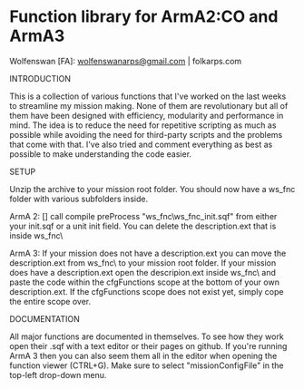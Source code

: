 Function library for ArmA2:CO and ArmA3
==
Wolfenswan [FA]: wolfenswanarps@gmail.com | folkarps.com

INTRODUCTION

This is a collection of various functions that I've worked on the last weeks to streamline my mission making. 
None of them are revolutionary but all of them have been designed with efficiency, modularity and performance in mind. 
The idea is to reduce the need for repetitive scripting as much as possible while avoiding the need for third-party scripts and the problems that come with that. 
I've also tried and comment everything as best as possible to make understanding the code easier.



SETUP

Unzip the archive to your mission root folder. You should now have a ws_fnc folder with various subfolders inside.

ArmA 2:
[] call compile preProcess "ws_fnc\ws_fnc_init.sqf" from either your init.sqf or a unit init field.
You can delete the description.ext that is inside ws_fnc\

ArmA 3:
If your mission does not have a description.ext you can move the description.ext from ws_fnc\ to your mission root folder.
If your mission does have a description.ext open the descripion.ext inside ws_fnc\ and paste the code within the cfgFunctions scope at the bottom of your own description.ext. If the cfgFunctions scope does not exist yet, simply cope the entire scope over.



DOCUMENTATION

All major functions are documented in themselves. To see how they work open their .sqf with a text editor or their pages on github. If you're running ArmA 3 then you can also seem them all in the editor when opening the function viewer (CTRL+G). Make sure to select "missionConfigFile" in the top-left drop-down menu.

